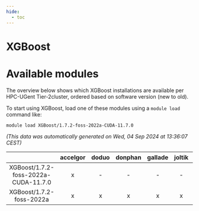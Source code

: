 ```yaml
---
hide:
  - toc
---
```


XGBoost
=======

# Available modules


The overview below shows which XGBoost installations are available per HPC-UGent Tier-2cluster, ordered based on software version (new to old).

To start using XGBoost, load one of these modules using a `module load` command like:

```shell
module load XGBoost/1.7.2-foss-2022a-CUDA-11.7.0
```

*(This data was automatically generated on Wed, 04 Sep 2024 at 13:36:07 CEST)*  

| |accelgor|doduo|donphan|gallade|joltik|shinx|skitty|
| :---: | :---: | :---: | :---: | :---: | :---: | :---: | :---: |
|XGBoost/1.7.2-foss-2022a-CUDA-11.7.0|x|-|-|-|-|-|-|
|XGBoost/1.7.2-foss-2022a|x|x|x|x|x|-|x|
